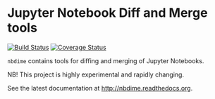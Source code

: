 # Jupyter Notebook Diff and Merge tools

[![Build Status](https://travis-ci.org/martinal/nbdime.svg?branch=master)](https://travis-ci.org/martinal/nbdime.svg?branch=master)
[![Coverage Status](https://coveralls.io/repos/martinal/nbdime/badge.svg?branch=master&service=github)](https://coveralls.io/github/martinal/nbdime?branch=master)

`nbdime` contains tools for diffing and merging of Jupyter Notebooks.

NB! This project is highly experimental and rapidly changing.

See the latest documentation at http://nbdime.readthedocs.org.
